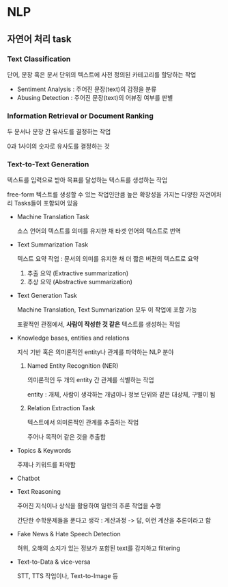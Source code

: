 # NLP

## 자연어 처리 task

### Text Classification

단어, 문장 혹은 문서 단위의 텍스트에 사전 정의된 카테고리를 할당하는 작업

- Sentiment Analysis : 주어진 문장(text)의 감정을 분류
- Abusing Detection : 주어진 문장(text)의 어뷰징 여부를 판별

### Information Retrieval or Document Ranking

두 문서나 문장 간 유사도를 결정하는 작업

0과 1사이의 숫자로 유사도를 결정하는 것

### Text-to-Text Generation

텍스트를 입력으로 받아 목표를 달성하는 텍스트를 생성하는 작업

free-form 텍스트를 생성할 수 있는 작업인만큼 높은 확장성을 가지는 다양한 자연어처리 Tasks들이 포함되어 있음

- Machine Translation Task

    소스 언어의 텍스트를 의미를 유지한 채 타겟 언어의 텍스트로 번역

- Text Summarization Task

    텍스트 요약 작업 : 문서의 의미를 유지한 채 더 짧은 버젼의 텍스트로 요약
    
    1. 추출 요약 (Extractive summarization)
    2. 추상 요약 (Abstractive summarization)

- Text Generation Task

    Machine Translation, Text Summarization 모두 이 작업에 포함 가능
    
    포괄적인 관점에서, **사람이 작성한 것 같은** 텍스트를 생성하는 작업

- Knowledge bases, entities and relations

    지식 기반 혹은 의미론적인 entity나 관계를 파악하는 NLP 분야

    1. Named Entity Recognition (NER)

        의미론적인 두 개의 entity 간 관계를 식별하는 작업

        entity : 개체, 사람이 생각하는 개념이나 정보 단위와 같은 대상체, 구별이 됨    
    2. Relation Extraction Task

         텍스트에서 의미론적인 관계를 추출하는 작업

        주어나 목적어 같은 것을 추출함

- Topics & Keywords
    
    주제나 키워드를 파악함

- Chatbot

- Text Reasoning

    주어진 지식이나 상식을 활용하여 일련의 추론 작업을 수행

    간단한 수학문제들을 푼다고 생각 : 계산과정 -> 답, 이런 계산을 추론이라고 함

- Fake News & Hate Speech Detection

    허위, 오해의 소지가 있는 정보가 포함된 text를 감지하고 filtering

- Text-to-Data & vice-versa

    STT, TTS 작업이나, Text-to-Image 등

